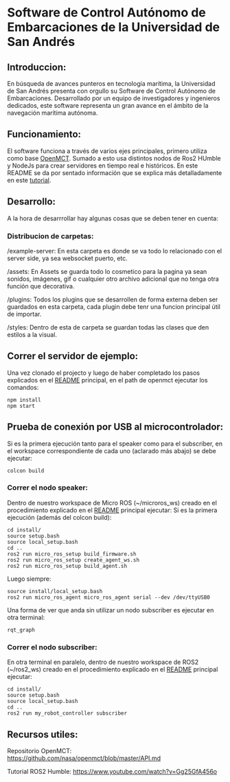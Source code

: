 # Software de Control Autónomo de Embarcaciones de la Universidad de San Andrés

## Introduccion:
En búsqueda de avances punteros en tecnología marítima, la Universidad de San Andrés presenta con orgullo su Software de Control Autónomo de Embarcaciones. Desarrollado por un equipo de investigadores y ingenieros dedicados, este software representa un gran avance en el ámbito de la navegación marítima autónoma.

## Funcionamiento:
El software funciona a través de varios ejes principales, primero utiliza como base [OpenMCT](https://nasa.github.io/openmct/). Sumado a esto usa distintos nodos de Ros2 HUmble y NodeJs para crear servidores en tiempo real e históricos. En este README se da por sentado información que se explica más detalladamente en este [tutorial](https://www.youtube.com/watch?v=Gg25GfA456o).

## Desarrollo:
A la hora de desarrrollar hay algunas cosas que se deben tener en cuenta:
### Distribucion de carpetas:
/example-server: En esta carpeta es donde se va todo lo relacionado con el server side, ya sea websocket puerto, etc.

/assets: En Assets se guarda todo lo cosmetico para la pagina ya sean sonidos, imágenes, gif o cualquier otro archivo adicional que no tenga otra función que decorativa.

/plugins: Todos los plugins que se desarrollen de forma externa deben ser guardados en esta carpeta, cada plugin debe tenr una funcion principal útil de importar.

/styles: Dentro de esta de carpeta se guardan todas las clases que den estilos a la visual.

## Correr el servidor de ejemplo:
Una vez clonado el projecto y luego de haber completado los pasos explicados en el [README](../README.md) principal, en el path de openmct ejecutar los comandos:
```
npm install
npm start
```

## Prueba de conexión por USB al microcontrolador:
Si es la primera ejecución tanto para el speaker como para el subscriber, en el workspace correspondiente de cada uno (aclarado más abajo) se debe ejecutar:
```
colcon build
```
### Correr el nodo speaker:
Dentro de nuestro workspace de Micro ROS (~/microros_ws) creado en el procedimiento explicado en el [README](../README.md) principal ejecutar:
Si es la primera ejecución (además del colcon build):
```
cd install/
source setup.bash
source local_setup.bash
cd ..
ros2 run micro_ros_setup build_firmware.sh
ros2 run micro_ros_setup create_agent_ws.sh
ros2 run micro_ros_setup build_agent.sh
```
Luego siempre:
```
source install/local_setup.bash
ros2 run micro_ros_agent micro_ros_agent serial --dev /dev/ttyUSB0
```
Una forma de ver que anda sin utilizar un nodo subscriber es ejecutar en otra terminal:
```
rqt_graph
```

### Correr el nodo subscriber:
En otra terminal en paralelo, dentro de nuestro workspace de ROS2 (~/ros2_ws) creado en el procedimiento explicado en el [README](../README.md) principal ejecutar:
```
cd install/
source setup.bash
source local_setup.bash
cd ..
ros2 run my_robot_controller subscriber
```

## Recursos utiles:
Repositorio OpenMCT: https://github.com/nasa/openmct/blob/master/API.md

Tutorial ROS2 Humble: https://www.youtube.com/watch?v=Gg25GfA456o
